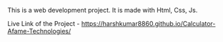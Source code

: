 This is a web development project.
It is made with Html, Css, Js.

Live Link of the Project -
https://harshkumar8860.github.io/Calculator-Afame-Technologies/